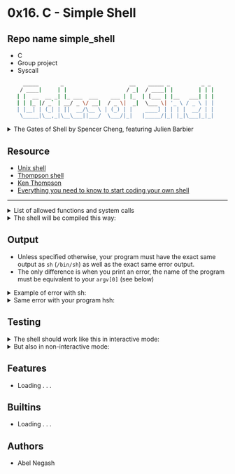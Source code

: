 # 0x16. C - Simple Shell

## Repo name simple_shell

- C
- Group project
- Syscall

```sh
     _____       _                     __    _____ _          _ _
    / ____|     | |                   / _|  / ____| |        | | |
   | |  __  __ _| |_ ___  ___    ___ | |_  | [___ | |__   ___| | |
   | | |_ |/ _` | __/ _ \/ __|  / _ \|  _|  \___ \| '_ \ / _ \ | |
   | |__| | (_| | ||  __/\__ \ | (_) | |    ____] | | | |  __/ | |
    \_____|\__,_|\__\___||___/  \___/|_|   |_____/|_| |_|\___|_|_|
```

<details>
    <summary>
        The Gates of Shell by Spencer Cheng, featuring Julien Barbier
    </summary>
    <img src="https://user-images.githubusercontent.com/29776892/129798799-6f730688-8728-49ed-b01b-13bec0fa2896.jpeg">
</details>

## Resource

- [Unix shell](https://en.wikipedia.org/wiki/Unix_shell)
- [Thompson shell](https://en.wikipedia.org/wiki/Thompson_shell)
- [Ken Thompson](https://en.wikipedia.org/wiki/Ken_Thompson)
- [Everything you need to know to start coding your own shell](https://www.notion.so/C-Programming-f13cdb9661db464f8ea326c5a2654e8e)

---

<details>
    <summary>
        List of allowed functions and system calls
    </summary>

    + `access` (man 2 access)
    + `chdir` (man 2 chdir)
    + `close` (man 2 close)
    + `closedir` (man 3 closedir)
    + `execve` (man 2 execve)
    + `exit` (man 3 exit)
    + `\_exit` (man 2 \_exit)
    + `fflush` (man 3 fflush)
    + `fork` (man 2 fork)
    + `free`(man 3 free)
    + `getcwd` (man 3 getcwd)
    + `getline` (man 3 getline)
    + `getpid` (man 2 getpid)
    + `isatty` (man 3 isatty)
    + `kill` (man 2 kill)
    + `malloc` (man 3 malloc)
    + `open` (man 2 open)
    + `opendir` (man 3 opendir)
    + `perror` (man 3 perror)
    + `read` (man 2 read)
    + `readdir` (man 3 readdir)
    + `signal` (man 2 signal)
    + `stat` (\_\_xstat) (man 2 stat)
    + `lstat` (\_\_lxstat) (man 2 lstat)
    + `fstat` (\_\_fxstat) (man 2 fstat)
    + `strtok` (man 3 strtok)
    + `wait` (man 2 wait)
    + `waitpid` (man 2 waitpid)
    + `wait3` (man 2 wait3)
    + `wait4` (man 2 wait4)
    + `write` (man 2 write)

</details>

<details>
    <summary>
        The shell will be compiled this way:
    </summary>
    <pre>$ gcc -Wall -Werror -Wextra -pedantic -std=gnu89 \*.c -o hsh</pre>
</details>

## Output

- Unless specified otherwise, your program must have the exact same output as `sh` (`/bin/sh`) as well as the exact same error output.
- The only difference is when you print an error, the name of the program must be equivalent to your `argv[0]` (see below)

<details>
     <summary>
        Example of error with sh:
     </summary>
    <pre>
        $ echo "qwerty" | /bin/sh<br>/bin/sh: 1: qwerty: not found<br>$ echo "qwerty" | /bin/../bin/sh<br>/bin/../bin/sh: 1: qwerty: not found<br>$
    </pre>
</details>

<details>
    <summary>
        Same error with your program hsh:
    </summary>
    <pre>
        $ echo "qwerty" | ./hsh<br>./hsh: 1: qwerty: not found<br>$ echo "qwerty" | ./././hsh<br>./././hsh: 1: qwerty: not found<br>$
    </pre>
</details>

## Testing

<details>
    <summary>
        The shell should work like this in interactive mode:
    </summary>
    <pre>
        $ ./hsh<br>($) /bin/ls<br>hsh main.c shell.c<br>($)<br>($) exit<br>$
    </pre>
</details>

<details>
    <summary>
        But also in non-interactive mode:
    </summary>
    <pre>
        $ echo "/bin/ls" | ./hsh<br>hsh main.c shell.c test\_ls\_2<br>$<br>$ cat test\_ls\_2<br>/bin/ls<br>/bin/ls<br>$<br>$ cat test\_ls\_2 | ./hsh<br>hsh main.c shell.c test\_ls\_2<br>hsh main.c shell.c test\_ls\_2<br>$
    </pre>
</details>

## Features

- Loading . . .

## Builtins

- Loading . . .

## Authors

- Abel Negash
